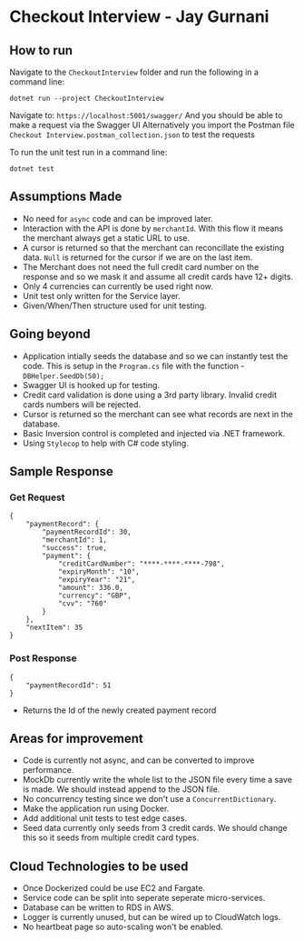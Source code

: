 ﻿# Checkout Interview - Jay Gurnani

## How to run

Navigate to the `CheckoutInterview` folder and run the following in a command line:
```
dotnet run --project CheckoutInterview
```

Navigate to: `https://localhost:5001/swagger/`
And you should be able to make a request via the Swagger UI
Alternatively you import the Postman file `Checkout Interview.postman_collection.json` to test the requests

To run the unit test run in a command line:
```
dotnet test
```

## Assumptions Made
- No need for `async` code and can be improved later.
- Interaction with the API is done by `merchantId`. With this flow it means the merchant always get a static URL to use.
- A cursor is returned so that the merchant can reconcillate the existing data. `Null` is returned for the cursor if we are on the last item.
- The Merchant does not need the full credit card number on the response and so we mask it and assume all credit cards have 12+ digits.
- Only 4 currencies can currently be used right now.
- Unit test only written for the Service layer.
- Given/When/Then structure used for unit testing.

## Going beyond
- Application intially seeds the database and so we can instantly test the code. This is setup in the `Program.cs` file with the function -           `DBHelper.SeedDb(50);` 
- Swagger UI is hooked up for testing.
- Credit card validation is done using a 3rd party library. Invalid credit cards numbers will be rejected.
- Cursor is returned so the merchant can see what records are next in the database.
- Basic Inversion control is completed and injected via .NET framework.
- Using `Stylecop` to help with C# code styling.

## Sample Response
### Get Request
```
{
    "paymentRecord": {
        "paymentRecordId": 30,
        "merchantId": 1,
        "success": true,
        "payment": {
            "creditCardNumber": "****-****-****-798",
            "expiryMonth": "10",
            "expiryYear": "21",
            "amount": 336.0,
            "currency": "GBP",
            "cvv": "760"
        }
    },
    "nextItem": 35
}
```

### Post Response
```
{
    "paymentRecordId": 51
}
```
- Returns the Id of the newly created payment record

## Areas for improvement
- Code is currently not async, and can be converted to improve performance.
- MockDb currently write the whole list to the JSON file every time a save is made. We should instead append to the JSON file.
- No concurrency testing since we don't use a `ConcurrentDictionary`. 
- Make the application run using Docker.
- Add additional unit tests to test edge cases.
- Seed data currently only seeds from 3 credit cards. We should change this so it seeds from multiple credit card types.

## Cloud Technologies to be used
- Once Dockerized could be use EC2 and Fargate.
- Service code can be split into seperate seperate micro-services.
- Database can be written to RDS in AWS.
- Logger is currently unused, but can be wired up to CloudWatch logs.
- No heartbeat page so auto-scaling won't be enabled.